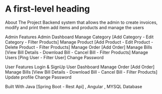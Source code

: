 # A first-level heading

About The Project
Backend system that allows the admin to create invoices, modify and print them add items and products and manage the users

Admin Features
Admin Dashboard
Manage Category [Add Category - Edit Category - Filter Products]
Manage Product [Add Product - Edit Product - Delete Product - Filter Products]
Manage Order [Add Order]
Manage Bills [View Bill Details - Download Bill - Cancel Bill - Filter Products]
Manage Users [Ping User - Filter User]
Change Password

User Features
Login & SignUp
User Dashboard
Manage Order [Add Order]
Manage Bills [View Bill Details - Download Bill - Cancel Bill - Filter Products]
Update profile
Change Password

Built With
Java [Spring Boot - Rest Api] , Angular , MYSQL Database
